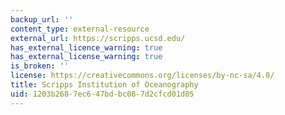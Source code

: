 ```yaml
---
backup_url: ''
content_type: external-resource
external_url: https://scripps.ucsd.edu/
has_external_licence_warning: true
has_external_license_warning: true
is_broken: ''
license: https://creativecommons.org/licenses/by-nc-sa/4.0/
title: Scripps Institution of Oceanography
uid: 1203b268-7ec6-47bd-bc08-7d2cfcd01d05
---
```

